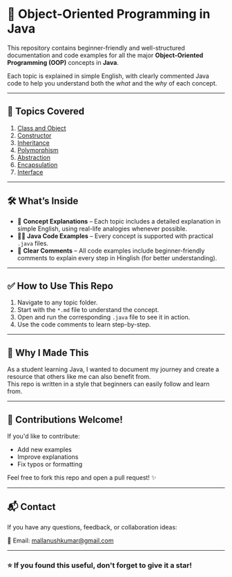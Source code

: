 # 🚀 Object-Oriented Programming in Java

This repository contains beginner-friendly and well-structured documentation and code examples for all the major **Object-Oriented Programming (OOP)** concepts in **Java**.

Each topic is explained in simple English, with clearly commented Java code to help you understand both the *what* and the *why* of each concept.

---

## 📘 Topics Covered

1. [Class and Object](./01_Class_and_Object/ClassExplanation.md)
2. [Constructor](./02_Constructor/ConstructorExplanation.md)
3. [Inheritance](./03_Inheritance/InheritanceExplanation.md)
4. [Polymorphism](./04_Polymorphism/PolymorphismExplanation.md)
5. [Abstraction](./05_Abstraction/AbstractionExplanation.md)
6. [Encapsulation](./06_Encapsulation/EncapsulationExplanation.md)
7. [Interface](./07_Interface/InterfaceExplanation.md)

---

## 🛠️ What’s Inside

- 📄 **Concept Explanations** – Each topic includes a detailed explanation in simple English, using real-life analogies whenever possible.
- 🧑‍💻 **Java Code Examples** – Every concept is supported with practical `.java` files.
- 💬 **Clear Comments** – All code examples include beginner-friendly comments to explain every step in Hinglish (for better understanding).

---

## ✅ How to Use This Repo

1. Navigate to any topic folder.
2. Start with the `*.md` file to understand the concept.
3. Open and run the corresponding `.java` file to see it in action.
4. Use the code comments to learn step-by-step.

---

## 📌 Why I Made This

As a student learning Java, I wanted to document my journey and create a resource that others like me can also benefit from.  
This repo is written in a style that beginners can easily follow and learn from.

---

## 🤝 Contributions Welcome!

If you'd like to contribute:
- Add new examples
- Improve explanations
- Fix typos or formatting

Feel free to fork this repo and open a pull request! ✨

---

## 📬 Contact

If you have any questions, feedback, or collaboration ideas:

📧 Email: mallanushkumar@gmail.com

---

### ⭐ If you found this useful, don't forget to give it a star!
